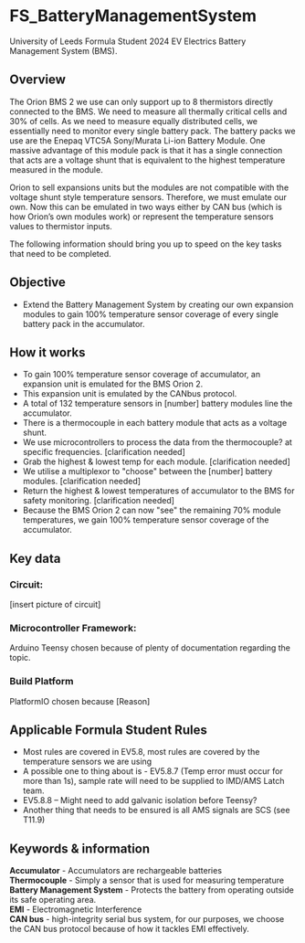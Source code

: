 # FS_BatteryManagementSystem
University of Leeds Formula Student 2024 EV Electrics Battery Management System (BMS).

## Overview
The Orion BMS 2 we use can only support up to 8 thermistors directly connected to the BMS. We need to measure all thermally critical cells and 30% of cells. As we need to measure equally distributed cells, we essentially need to monitor every single battery pack. The battery packs we use are the Enepaq VTC5A Sony/Murata Li-ion Battery Module. One massive advantage of this module pack is that it has a single connection that acts are a voltage shunt that is equivalent to the highest temperature measured in the module. 

Orion to sell expansions units but the modules are not compatible with the voltage shunt style temperature sensors. Therefore, we must emulate our own. Now this can be emulated in two ways either by CAN bus (which is how Orion’s own modules work) or represent the temperature sensors values to thermistor inputs. 

The following information should bring you up to speed on the key tasks that need to be completed.

## Objective
- Extend the Battery Management System by creating our own expansion modules to gain 100% temperature sensor coverage of every single battery pack in the accumulator.

## How it works
- To gain 100% temperature sensor coverage of accumulator, an expansion unit is emulated for the BMS Orion 2.
- This expansion unit is emulated by the CANbus protocol.
- A total of 132 temperature sensors in [number] battery modules line the accumulator.
- There is a thermocouple in each battery module that acts as a voltage shunt.
- We use microcontrollers to process the data from the thermocouple? at specific frequencies. [clarification needed]
- Grab the highest & lowest temp for each module. [clarification needed]
- We utilise a multiplexor to "choose" between the [number] battery modules. [clarification needed]
- Return the highest & lowest temperatures of accumulator to the BMS for safety monitoring. [clarification needed]
- Because the BMS Orion 2 can now "see" the remaining 70% module temperatures, we gain 100% temperature sensor coverage of the accumulator.

## Key data
### Circuit:
[insert picture of circuit]

### Microcontroller Framework:
Arduino Teensy chosen because of plenty of documentation regarding the topic.

### Build Platform
PlatformIO chosen because [Reason]

## Applicable Formula Student Rules
-	Most rules are covered in EV5.8, most rules are covered by the temperature sensors we are using
-	A possible one to thing about is - EV5.8.7 (Temp error must occur for more than 1s), sample rate will need to be supplied to IMD/AMS Latch team.
-	EV5.8.8 – Might need to add galvanic isolation before Teensy?
-	Another thing that needs to be ensured is all AMS signals are SCS (see T11.9)

## Keywords & information
**Accumulator** - Accumulators are rechargeable batteries <br>
**Thermocouple** - Simply a sensor that is used for measuring temperature <br>
**Battery Management System** - Protects the battery from operating outside its safe operating area. <br>
**EMI** - Electromagnetic Interference <br>
**CAN bus** - high-integrity serial bus system, for our purposes, we choose the CAN bus protocol because of how it tackles EMI effectively. <br>
